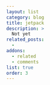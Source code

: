 ```yaml
---
layout: list
category: blog
title: jetpack
description: >
  Not yet
related_posts:
  -
addons:
  - related
  - comments
list: true
order: 3
---
```

